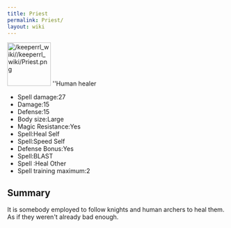 ```yaml
---
title: Priest
permalink: Priest/
layout: wiki
---
```


<img src="/keeperrl_wiki//keeperrl_wiki/Priest.png" title="fig:/keeperrl_wiki//keeperrl_wiki/Priest.png" alt="/keeperrl_wiki//keeperrl_wiki/Priest.png" width="100" />
''Human healer

-   Spell damage:27
-   Damage:15
-   Defense:15
-   Body size:Large
-   Magic Resistance:Yes
-   Spell:Heal Self
-   Spell:Speed Self
-   Defense Bonus:Yes
-   Spell:BLAST
-   Spell :Heal Other
-   Spell training maximum:2

Summary
-------

It is somebody employed to follow knights and human archers to heal
them. As if they weren't already bad enough.
